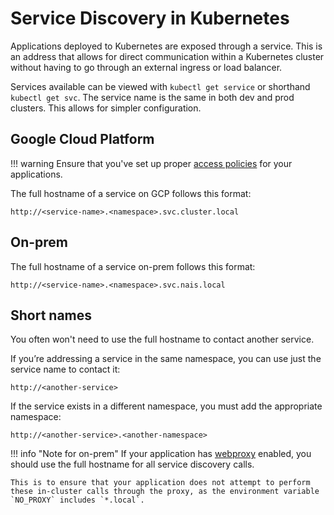 # Service Discovery in Kubernetes

Applications deployed to Kubernetes are exposed through a service. This is an address that allows for direct communication within a Kubernetes cluster without having to go through an external ingress or load balancer.

Services available can be viewed with `kubectl get service` or shorthand `kubectl get svc`. The service name is the same in both dev and prod clusters. This allows for simpler configuration.

## Google Cloud Platform

!!! warning
    Ensure that you've set up proper [access policies](../nais-application/access-policy.md) for your applications.

The full hostname of a service on GCP follows this format:

```text
http://<service-name>.<namespace>.svc.cluster.local
```

## On-prem

The full hostname of a service on-prem follows this format:

```text
http://<service-name>.<namespace>.svc.nais.local
```

## Short names

You often won't need to use the full hostname to contact another service.

If you’re addressing a service in the same namespace, you can use just the service name to contact it:

```text
http://<another-service>
```

If the service exists in a different namespace, you must add the appropriate namespace:

```text
http://<another-service>.<another-namespace>
```

!!! info "Note for on-prem"
    If your application has [webproxy](../nais-application/application.md#specwebproxy) enabled, you should use the full hostname for all service discovery calls.

    This is to ensure that your application does not attempt to perform these in-cluster calls through the proxy, as the environment variable `NO_PROXY` includes `*.local`.
